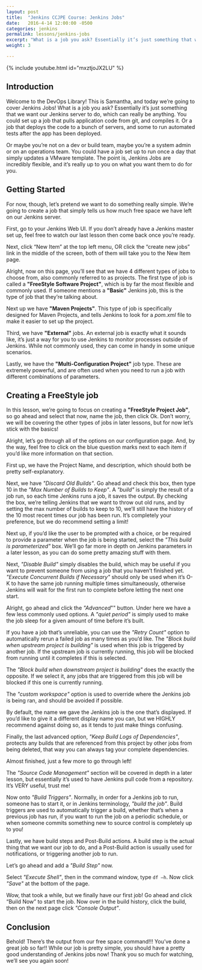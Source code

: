 ```yaml
---
layout: post
title:  "Jenkins CCJPE Course: Jenkins Jobs"
date:   2016-4-14 12:00:00 -0500
categories: jenkins
permalink: lessons/jenkins-jobs
excerpt: "What is a job you ask? Essentially it’s just something that we want our Jenkins server to do, which can really be anything.  You could set up a job that pulls application code from git, and compiles it.  Or a job that deploys the code to a bunch of servers, and some to run automated tests after the app has been deployed."  
weight: 3

---
```

{% include youtube.html id="mxztjoJX2LU" %}

Introduction
------------
Welcome to the DevOps Library!  This is Samantha, and today we’re going to cover Jenkins Jobs!  What is a job you ask? Essentially it’s just something that we want our Jenkins server to do, which can really be anything.  You could set up a job that pulls application code from git, and compiles it.  Or a job that deploys the code to a bunch of servers, and some to run automated tests after the app has been deployed.  

Or maybe you’re not on a dev or build team, maybe you’re a system admin or on an operations team.  You could have a job set up to run once a day that simply updates a VMware template.  The point is, Jenkins Jobs are incredibly flexible, and it’s really up to you on what you want them to do for you.

Getting Started
---------------
For now, though, let’s pretend we want to do something really simple.  We’re going to create a job that simply tells us how much free space we have left on our Jenkins server.  

First, go to your Jenkins Web UI.  If you don’t already have a Jenkins master set up, feel free to watch our last lesson then come back once you’re ready.

Next, click “New Item” at the top left menu, OR click the “create new jobs” link in the middle of the screen, both of them will take you to the New Item page.

Alright, now on this page, you’ll see that we have 4 different types of jobs to choose from, also commonly referred to as projects.  The first type of job is called a **"FreeStyle Software Project"**, which is by far the most flexible and commonly used.  If someone mentions a **"Basic"** Jenkins job, this is the type of job that they’re talking about.  

Next up we have **"Maven Projects"**.  This type of job is specifically designed for Maven Projects, and tells Jenkins to look for a *pom.xml* file to make it easier to set up the project.  

Third, we have **"External"** jobs.  An external job is exactly what it sounds like, it’s just a way for you to use Jenkins to monitor processes outside of Jenkins.  While not commonly used, they can come in handy in some unique scenarios.

Lastly, we have the **"Multi-Configuration Project"** job type.  These are extremely powerful, and are often used when you need to run a job with different combinations of parameters.

Creating a FreeStyle job
------------------------
In this lesson, we’re going to focus on creating a **"FreeStyle Project Job"**, so go ahead and select that now, name the job, then click Ok.  Don’t worry, we will be covering the other types of jobs in later lessons, but for now let’s stick with the basics!

Alright, let’s go through all of the options on our configuration page.  And, by the way, feel free to click on the blue question marks next to each item if you’d like more information on that section.  

First up, we have the Project Name, and description, which should both be pretty self-explanatory.  

Next, we have *"Discard Old Builds"*.  Go ahead and check this box, then type 10 in the *"Max Number of Builds to Keep"*.  A *"build"* is simply the result of a job run, so each time Jenkins runs a job, it saves the output.  By checking the box, we’re telling Jenkins that we want to throw out old runs, and by setting the max number of builds to keep to 10, we’ll still have the history of the 10 most recent times our job has been run.
It’s completely your preference, but we do recommend setting a limit!

Next up, if you’d like the user to be prompted with a choice, or be required to provide a parameter when the job is being started, select the *"This build is parameterized"* box.  We’ll go far more in depth on Jenkins parameters in a later lesson, as you can do some pretty amazing stuff with them.

Next, *"Disable Build"* simply disables the build, which may be useful if you want to prevent someone from using a job that you haven’t finished yet.
*"Execute Concurrent Builds if Necessary"* should only be used when it’s O-K to have the same job running multiple times simultaneously, otherwise Jenkins will wait for the first run to complete before letting the next one start.

Alright, go ahead and click the *"Advanced*"" button.  Under here we have a few less commonly used options.  A *"quiet period"* is simply used to make the job sleep for a given amount of time before it’s built.  

If you have a job that’s unreliable, you can use the *"Retry Count"* option to automatically rerun a failed job as many times as you’d like.
The *"Block build when upstream project is building"* is used when this job is triggered by another job.  If the upstream job is currently running, this job will be blocked from running until it completes if this is selected.  

The *"Block build when downstream project is building"* does the exactly the opposite.  If we select it, any jobs that are triggered from this job will be blocked if this one is currently running.

The *"custom workspace"* option is used to override where the Jenkins job is being ran, and should be avoided if possible.

By default, the name we gave the Jenkins job is the one that’s displayed.  If you’d like to give it a different display name you can, but we HIGHLY recommend against doing so, as it tends to just make things confusing.

Finally, the last advanced option, *"Keep Build Logs of Dependencies"*, protects any builds that are referenced from this project by other jobs from being deleted, that way you can always tag your complete dependencies.

Almost finished, just a few more to go through left!

The *"Source Code Management"* section will be covered in depth in a later lesson, but essentially it’s used to have Jenkins pull code from a repository.  It’s VERY useful, trust me!

Now onto *"Build Triggers"*.  Normally, in order for a Jenkins job to run, someone has to start it, or in Jenkins terminology, *"build the job"*.  Build triggers are used to automatically trigger a build, whether that’s when a previous job has run, if you want to run the job on a periodic schedule, or when someone commits something new to source control is completely up to you!

Lastly, we have build steps and Post-Build actions.  A build step is the actual thing that we want our job to do, and a Post-Build action is usually used for notifications, or triggering another job to run.

Let’s go ahead and add a *"Build Step"* now.

Select *"Execute Shell"*, then in the command window, type ```df –h```.  Now click *"Save"* at the bottom of the page.

Wow, that took a while, but we finally have our first job!  Go ahead and click “Build Now” to start the job.  Now over in the build history, click the build, then on the next page click *"Console Output"*.

Conclusion
----------
Behold!  There’s the output from our free space command!!!  You’ve done a great job so far!!  While our job is pretty simple, you should have a pretty good understanding of Jenkins jobs now!  Thank you so much for watching, we’ll see you again soon!
